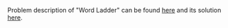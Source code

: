 Problem description of "Word Ladder" can be found [here](https://leetcode.com/problems/word-ladder/) and its solution [here](https://github.com/aurimas13/LeetCode-HR-MAANG/blob/main/LeetCode/Python%20Solutions/Word%20Ladder/ladder.py). 